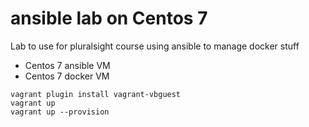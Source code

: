# ansible lab on Centos 7

Lab to use for pluralsight course using ansible to manage docker stuff

 * Centos 7 ansible VM
 * Centos 7 docker VM

```
vagrant plugin install vagrant-vbguest
vagrant up
vagrant up --provision
```
